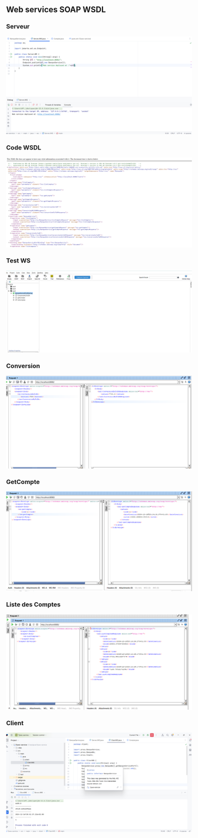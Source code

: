 <h2>Web services SOAP WSDL</h2>

<h3> Serveur </h3>
<img src="Captures/1.png" alt="Web Services SOAP">

<h3> Code WSDL </h3>
<img src="Captures/2.png" alt="Code WSDL">

<h3> Test WS </h3>
<img src="Captures/3-test-ws.png" alt="Test WS">

<h3> Conversion </h3>
<img src="Captures/4-conversion.png" alt="Conversion">

<h3> GetCompte </h3>
<img src="Captures/5-GetCompte.png" alt="GetCompte">

<h3> Liste des Comptes </h3>
<img src="Captures/6-ListeCompte.png" alt="Liste des Comptes">

<h3> Client </h3>
<img src="Captures/7-client.png" alt="Client">
